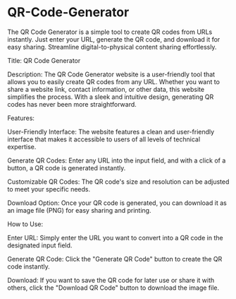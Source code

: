 # QR-Code-Generator
The QR Code Generator is a simple tool to create QR codes from URLs instantly. Just enter your URL, generate the QR code, and download it for easy sharing. Streamline digital-to-physical content sharing effortlessly.

Title: QR Code Generator

Description:
The QR Code Generator website is a user-friendly tool that allows you to easily create QR codes from any URL. Whether you want to share a website link, contact information, or other data, this website simplifies the process. With a sleek and intuitive design, generating QR codes has never been more straightforward.

Features:

User-Friendly Interface: The website features a clean and user-friendly interface that makes it accessible to users of all levels of technical expertise.

Generate QR Codes: Enter any URL into the input field, and with a click of a button, a QR code is generated instantly.

Customizable QR Codes: The QR code's size and resolution can be adjusted to meet your specific needs.

Download Option: Once your QR code is generated, you can download it as an image file (PNG) for easy sharing and printing.

How to Use:

Enter URL: Simply enter the URL you want to convert into a QR code in the designated input field.

Generate QR Code: Click the "Generate QR Code" button to create the QR code instantly.

Download: If you want to save the QR code for later use or share it with others, click the "Download QR Code" button to download the image file.
